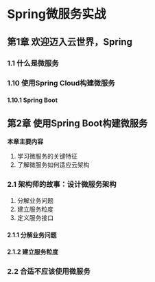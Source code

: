 # Spring微服务实战

## 第1章 欢迎迈入云世界，Spring

### 1.1 什么是微服务

### 1.10 使用Spring Cloud构建微服务

#### 1.10.1 Spring Boot

## 第2章 使用Spring Boot构建微服务

**本章主要内容**

1. 学习微服务的关键特征
2. 了解微服务如何适应云架构

### 2.1 架构师的故事：设计微服务架构

1. 分解业务问题
2. 建立服务粒度
3. 定义服务接口

#### 2.1.1 分解业务问题

#### 2.1.2 建立服务粒度

### 2.2 合适不应该使用微服务




